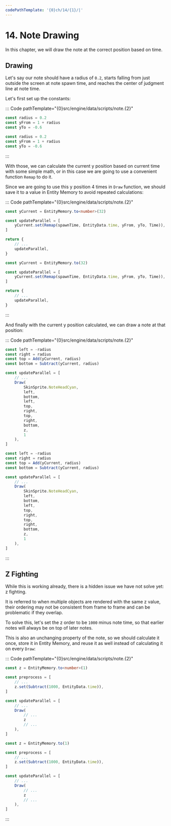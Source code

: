 ```yaml
---
codePathTemplate: '{0}ch/14/{1}/|'
---
```


# 14. Note Drawing

In this chapter, we will draw the note at the correct position based on time.

## Drawing

Let's say our note should have a radius of `0.2`, starts falling from just outside the screen at note spawn time, and reaches the center of judgment line at note time.

Let's first set up the constants:

::: Code pathTemplate="{0}src/engine/data/scripts/note.{2}"

```ts
const radius = 0.2
const yFrom = 1 + radius
const yTo = -0.6
```

```js
const radius = 0.2
const yFrom = 1 + radius
const yTo = -0.6
```

:::

With those, we can calculate the current y position based on current time with some simple math, or in this case we are going to use a convenient function `Remap` to do it.

Since we are going to use this y position 4 times in `Draw` function, we should save it to a value in Entity Memory to avoid repeated calculations:

::: Code pathTemplate="{0}src/engine/data/scripts/note.{2}"

```ts
const yCurrent = EntityMemory.to<number>(32)

const updateParallel = [
    yCurrent.set(Remap(spawnTime, EntityData.time, yFrom, yTo, Time)),
]

return {
    // ...
    updateParallel,
}
```

```js
const yCurrent = EntityMemory.to(32)

const updateParallel = [
    yCurrent.set(Remap(spawnTime, EntityData.time, yFrom, yTo, Time)),
]

return {
    // ...
    updateParallel,
}
```

:::

And finally with the current y position calculated, we can draw a note at that position:

::: Code pathTemplate="{0}src/engine/data/scripts/note.{2}"

```ts
const left = -radius
const right = radius
const top = Add(yCurrent, radius)
const bottom = Subtract(yCurrent, radius)

const updateParallel = [
    // ...
    Draw(
        SkinSprite.NoteHeadCyan,
        left,
        bottom,
        left,
        top,
        right,
        top,
        right,
        bottom,
        z,
        1
    ),
]
```

```js
const left = -radius
const right = radius
const top = Add(yCurrent, radius)
const bottom = Subtract(yCurrent, radius)

const updateParallel = [
    // ...
    Draw(
        SkinSprite.NoteHeadCyan,
        left,
        bottom,
        left,
        top,
        right,
        top,
        right,
        bottom,
        z,
        1
    ),
]
```

:::

## Z Fighting

While this is working already, there is a hidden issue we have not solve yet: z fighting.

It is referred to when multiple objects are rendered with the same z value, their ordering may not be consistent from frame to frame and can be problematic if they overlap.

To solve this, let's set the z order to be `1000` minus note time, so that earlier notes will always be on top of later notes.

This is also an unchanging property of the note, so we should calculate it once, store it in Entity Memory, and reuse it as well instead of calculating it on every `Draw`:

::: Code pathTemplate="{0}src/engine/data/scripts/note.{2}"

```ts
const z = EntityMemory.to<number>(1)

const preprocess = [
    // ...
    z.set(Subtract(1000, EntityData.time)),
]

const updateParallel = [
    // ...
    Draw(
        // ...
        z
        // ...
    ),
]
```

```js
const z = EntityMemory.to(1)

const preprocess = [
    // ...
    z.set(Subtract(1000, EntityData.time)),
]

const updateParallel = [
    // ...
    Draw(
        // ...
        z
        // ...
    ),
]
```

:::
